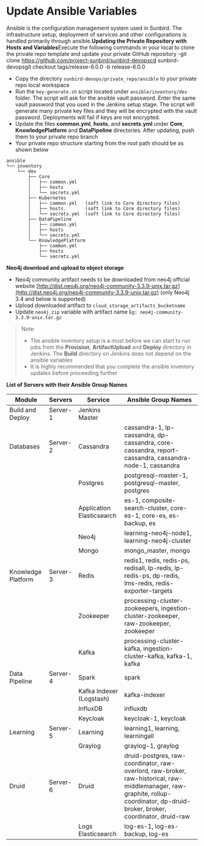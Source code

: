 # Update Ansible Variables

Ansible is the configuration management system used in Sunbird. The infrastructure setup, deployment of services and other configurations is handled primarily through ansible.**Updating the Private Repository with Hosts and Variables**Execute the following commands in your local to clone the private repo template and update your private GitHub repository -git clone https://github.com/project-sunbird/sunbird-devopscd sunbird-devopsgit checkout tags/release-6.0.0 -b release-6.0.0

* Copy the directory `sunbird-devops/private_repo/ansible` to your private repo local workspace
* Run the `key-generate.sh` script located under `ansible/inventory/dev` folder. The script will ask for the ansible vault password. Enter the same vault password that you used in the Jenkins setup stage. The script will generate many private key files and they will be encrypted with the vault password. Deployments will fail if keys are not encrypted.
* Update the files **common.yml**, **hosts**, and **secrets.yml** under **Core**, **KnowledgePlatform** and **DataPipeline** directories. After updating, push them to your private repo branch
* Your private repo structure starting from the root path should be as shown below

```
ansible
└── inventory
    └── dev
        ├── Core
        │   ├── common.yml
        │   ├── hosts
        │   └── secrets.yml
        ├── Kubernetes
        │   ├── common.yml   (soft link to Core directory files)
        │   ├── hosts.       (soft link to Core directory files)
        │   └── secrets.yml  (soft link to Core directory files)
        ├── DataPipeline
        │   ├── common.yml
        │   ├── hosts
        │   └── secrets.yml
        └── KnowledgePlatform
            ├── common.yml
            ├── hosts
            └── secrets.yml
```

**Neo4j download and upload to object storage**

* Neo4j community artifact needs to be downloaded from neo4j official website [http://dist.neo4j.org/neo4j-community-3.3.9-unix.tar.gz](http://dist.neo4j.org/neo4j-community-3.3.9-unix.tar.gz) (only Neo4j 3.4 and below is supported)
* Upload downloaded artifact to `cloud_storage_artifacts_bucketname`
* Update `neo4j_zip` variable with artifact name `Eg: neo4j-community-3.3.9-unix.tar.gz`

> Note:
>
> * The ansible inventory setup is a must before we can start to run jobs from the **Provision**, **ArtifactUpload** and **Deploy** directory in Jenkins. The **Build** directory on Jenkins does not depend on the ansible variables
> * It is highly recommended that you complete the ansible inventory updates before proceeding further

**List of Servers with their Ansible Group Names**

| Module             | Servers  | Service                   | Ansible Group Names                                                                                                                                                             |
| ------------------ | -------- | ------------------------- | ------------------------------------------------------------------------------------------------------------------------------------------------------------------------------- |
| Build and Deploy   | Server-1 | Jenkins Master            | ​                                                                                                                                                                               |
| Databases          | Server-2 | Cassandra                 | cassandra-1, lp-cassandra, dp-cassandra, core-cassandra, report-cassandra, cassandra-node-1, cassandra                                                                          |
| ​                  | ​        | Postgres                  | postgresql-master-1, postgresql-master, postgres                                                                                                                                |
| ​                  | ​        | Application Elasticsearch | es-1, composite-search-cluster, core-es-1, core-es, es-backup, es                                                                                                               |
| ​                  | ​        | Neo4j                     | learning-neo4j-node1, learning-neo4j-cluster                                                                                                                                    |
| ​                  | ​        | Mongo                     | mongo\_master, mongo                                                                                                                                                            |
| Knowledge Platform | Server-3 | Redis                     | redis1, redis, redis-ps, redisall, lp-redis, lp-redis-ps, dp-redis, lms-redis, redis-exporter-targets                                                                           |
| ​                  | ​        | Zookeeper                 | processing-cluster-zookeepers, ingestion-cluster-zookeeper, raw-zookeeper, zookeeper                                                                                            |
| ​                  | ​        | Kafka                     | processing-cluster-kafka, ingestion-cluster-kafka, kafka-1, kafka                                                                                                               |
| Data Pipeline      | Server-4 | Spark                     | spark                                                                                                                                                                           |
| ​                  | ​        | Kafka Indexer (Logstash)  | kafka-indexer                                                                                                                                                                   |
| ​                  | ​        | InfluxDB                  | influxdb                                                                                                                                                                        |
| ​                  | ​        | Keycloak                  | keycloak-1, keycloak                                                                                                                                                            |
| Learning           | Server-5 | Learning                  | learning1, learning, learningall                                                                                                                                                |
| ​                  | ​        | Graylog                   | graylog-1, graylog                                                                                                                                                              |
| Druid              | Server-6 | Druid                     | druid-postgres, raw-coordinator, raw-overlord, raw-broker, raw-historical, raw-middlemanager, raw-graphite, rollup-coordinator, dp-druid-broker, broker, coordinator, druid-raw |
| ​                  | ​        | Logs Elasticsearch        | log-es-1, log-es-backup, log-es                                                                                                                                                 |
